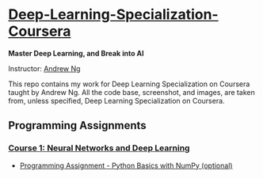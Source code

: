 # [Deep-Learning-Specialization-Coursera](https://www.coursera.org/specializations/deep-learning)

**Master Deep Learning, and Break into AI**

Instructor: [Andrew Ng](http://www.andrewng.org/)

This repo contains my work for Deep Learning Specialization on Coursera taught by Andrew Ng. All the code base, screenshot, and images, are taken from, unless specified, Deep Learning Specialization on Coursera.

## Programming Assignments
### [Course 1: Neural Networks and Deep Learning](https://github.com/andersy005/deep-learning-specialization/tree/master/01-Neural-Networks-and-Deep-Learning)
- [Programming Assignment - Python Basics with NumPy (optional)](https://github.com/bobbyhaliwela/Deep-Learning/blob/master/Python%2BBasics%2BWith%2BNumpy%2Bv3.ipynb)
